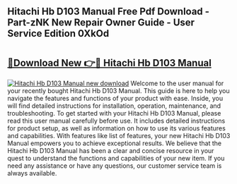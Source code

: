 ## Hitachi Hb D103 Manual Free Pdf Download - Part-zNK New Repair Owner Guide - User Service Edition 0XkOd

# <h2><a href="http://bc28712.oget.top/?id=Hitachi+Hb+D103+Manual">🔗Download New 👉🔴 Hitachi Hb D103 Manual</a></h2>

[![Hitachi Hb D103 Manual new download](https://i.imgur.com/5g1atiW.png)](http://bc28712.oget.top/?id=Hitachi+Hb+D103+Manual)
Welcome to the user manual for your recently bought Hitachi Hb D103 Manual. This guide is here to help you navigate the features and functions of your product with ease. Inside, you will find detailed instructions for installation, operation, maintenance, and troubleshooting. To get started with your Hitachi Hb D103 Manual, please read this user manual carefully before use. It includes detailed instructions for product setup, as well as information on how to use its various features and capabilities. With features like list of features, your new Hitachi Hb D103 Manual empowers you to achieve exceptional results. We believe that the Hitachi Hb D103 Manual has been a clear and concise resource in your quest to understand the functions and capabilities of your new item. If you need any assistance or have any questions, our customer service team is always available.
